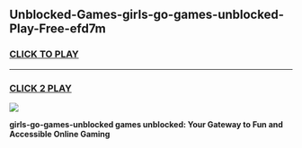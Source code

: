 
## Unblocked-Games-girls-go-games-unblocked-Play-Free-efd7m
<h3>
<a href="https://premium76.site?title=girls-go-games-unblocked&ref=12A">CLICK TO PLAY</a></h3>
<hr>

<h3>
<a href="https://premium76.site?title=girls-go-games-unblocked&ref=12A">CLICK 2 PLAY</a>
  
</h3>

<a href="https://premium76.site?title=girls-go-games-unblocked&ref=12A"><img src="https://clearcache.store/games.png"></a>


**girls-go-games-unblocked games unblocked: Your Gateway to Fun and Accessible Online Gaming**
